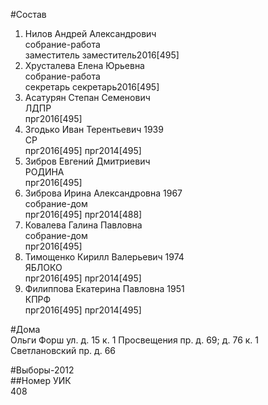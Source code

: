 #Состав  
1. Нилов Андрей Александрович  
    собрание-работа  
    заместитель заместитель2016[495]  
2. Хрусталева Елена Юрьевна  
    собрание-работа  
    секретарь секретарь2016[495]  
3. Асатурян Степан Семенович  
    ЛДПР  
    прг2016[495]  
4. Згодько Иван Терентьевич 1939  
    СР  
    прг2016[495] прг2014[495]  
5. Зибров Евгений Дмитриевич  
    РОДИНА  
    прг2016[495]  
6. Зиброва Ирина Александровна 1967  
    собрание-дом  
    прг2016[495] прг2014[488]  
7. Ковалева Галина Павловна  
    собрание-дом  
    прг2016[495]  
8. Тимощенко Кирилл Валерьевич 1974  
    ЯБЛОКО  
    прг2016[495] прг2014[495]  
9. Филиппова Екатерина Павловна 1951  
    КПРФ  
    прг2016[495] прг2014[495]  
  
#Дома  
Ольги Форш ул. д. 15 к. 1 Просвещения пр. д. 69; д. 76 к. 1 Светлановский пр. д. 66  
  
#Выборы-2012  
##Номер УИК  
408  

